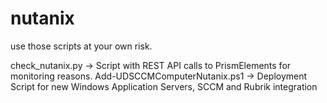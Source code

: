 # nutanix
use those scripts at your own risk.

check_nutanix.py -> Script with REST API calls to PrismElements for monitoring reasons.
Add-UDSCCMComputerNutanix.ps1 -> Deployment Script for new Windows Application Servers, SCCM and Rubrik integration
